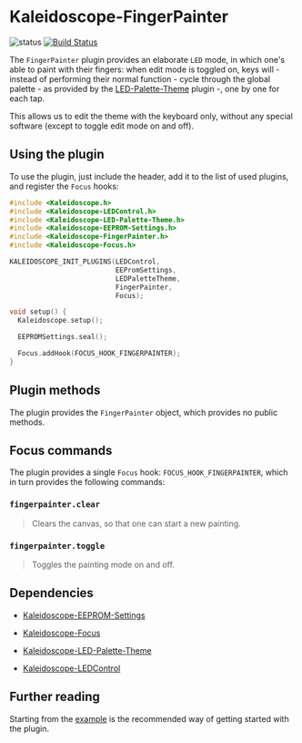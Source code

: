 # Kaleidoscope-FingerPainter

![status][st:experimental] [![Build Status][travis:image]][travis:status]

 [travis:image]: https://travis-ci.org/keyboardio/Kaleidoscope-FingerPainter.svg?branch=master
 [travis:status]: https://travis-ci.org/keyboardio/Kaleidoscope-FingerPainter

 [st:stable]: https://img.shields.io/badge/stable-✔-black.svg?style=flat&colorA=44cc11&colorB=494e52
 [st:broken]: https://img.shields.io/badge/broken-X-black.svg?style=flat&colorA=e05d44&colorB=494e52
 [st:experimental]: https://img.shields.io/badge/experimental----black.svg?style=flat&colorA=dfb317&colorB=494e52

The `FingerPainter` plugin provides an elaborate `LED` mode, in which one's able
to paint with their fingers: when edit mode is toggled on, keys will - instead
of performing their normal function - cycle through the global palette - as
provided by the [LED-Palette-Theme][plugin:l-p-t] plugin -, one by one for each tap.

This allows us to edit the theme with the keyboard only, without any special
software (except to toggle edit mode on and off).

## Using the plugin

To use the plugin, just include the header, add it to the list of used plugins,
and register the `Focus` hooks:

```c++
#include <Kaleidoscope.h>
#include <Kaleidoscope-LEDControl.h>
#include <Kaleidoscope-LED-Palette-Theme.h>
#include <Kaleidoscope-EEPROM-Settings.h>
#include <Kaleidoscope-FingerPainter.h>
#include <Kaleidoscope-Focus.h>

KALEIDOSCOPE_INIT_PLUGINS(LEDControl,
                          EEPromSettings,
                          LEDPaletteTheme,
                          FingerPainter,
                          Focus);

void setup() {
  Kaleidoscope.setup();

  EEPROMSettings.seal();

  Focus.addHook(FOCUS_HOOK_FINGERPAINTER);
}
```

## Plugin methods

The plugin provides the `FingerPainter` object, which provides no public methods.

## Focus commands

The plugin provides a single `Focus` hook: `FOCUS_HOOK_FINGERPAINTER`, which
in turn provides the following commands:

### `fingerpainter.clear`

> Clears the canvas, so that one can start a new painting.

### `fingerpainter.toggle`

> Toggles the painting mode on and off.

## Dependencies

* [Kaleidoscope-EEPROM-Settings](https://github.com/keyboardio/Kaleidoscope-EEPROM-Settings)
* [Kaleidoscope-Focus](https://github.com/keyboardio/Kaleidoscope-Focus)
* [Kaleidoscope-LED-Palette-Theme][plugin:l-p-t]
* [Kaleidoscope-LEDControl](https://github.com/keyboardio/Kaleidoscope-LEDControl)

  [plugin:l-p-t]: https://github.com/keyboardio/Kaleidoscope-LED-Palette-Theme

## Further reading

Starting from the [example][plugin:example] is the recommended way of getting
started with the plugin.

  [plugin:example]: https://github.com/keyboardio/Kaleidoscope-FingerPainter/blob/master/examples/FingerPainter/FingerPainter.ino
